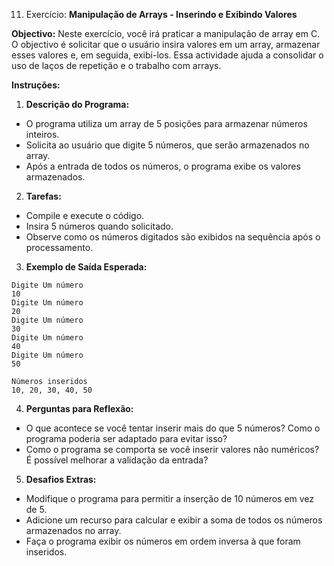 11. Exercício: **Manipulação de Arrays - Inserindo e Exibindo Valores**
  
  **Objectivo:** Neste exercício, você irá praticar a manipulação de array em C. O objectivo é solicitar que o usuário insira valores em um array, armazenar esses valores e, em seguida, exibi-los. Essa actividade ajuda a consolidar o uso de laços de repetição e o trabalho com arrays.
  

**Instruções:**

1. **Descrição do Programa:**
  
  - O programa utiliza um array de 5 posições para armazenar números inteiros.
  - Solicita ao usuário que digite 5 números, que serão armazenados no array.
  - Após a entrada de todos os números, o programa exibe os valores armazenados.
2. **Tarefas:**
  
  - Compile e execute o código.
  - Insira 5 números quando solicitado.
  - Observe como os números digitados são exibidos na sequência após o processamento.
3. **Exemplo de Saída Esperada:**
  
  ```textile
  Digite Um número
  10
  Digite Um número
  20
  Digite Um número
  30
  Digite Um número
  40
  Digite Um número
  50
  
  Números inseridos
  10, 20, 30, 40, 50
  ```
  
4. **Perguntas para Reflexão:**
  
  - O que acontece se você tentar inserir mais do que 5 números? Como o programa poderia ser adaptado para evitar isso?
  - Como o programa se comporta se você inserir valores não numéricos? É possível melhorar a validação da entrada?
5. **Desafios Extras:**
  
  - Modifique o programa para permitir a inserção de 10 números em vez de 5.
  - Adicione um recurso para calcular e exibir a soma de todos os números armazenados no array.
  - Faça o programa exibir os números em ordem inversa à que foram inseridos.